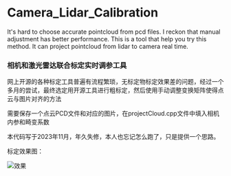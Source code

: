 # Camera_Lidar_Calibration
It's hard to choose accurate pointcloud from pcd files. I reckon that manual adjustment has better performance. This is a tool that help you try this method. It can project pointcloud from lidar to camera real time.


### 相机和激光雷达联合标定实时调参工具

网上开源的各种标定工具普遍有流程繁琐，无标定物标定效果差的问题，经过一个多月的尝试，最终选定用开源工具进行粗标定，然后使用手动调整变换矩阵使得点云与图片对齐的方法

需要保存一个点云PCD文件和对应的图片，在projectCloud.cpp文件中填入相机内参和畸变系数

本代码写于2023年11月，年久失修，本人也忘记怎么跑了，只是提供一个思路。

标定效果图：  

![效果](https://github.com/SZURPVision/Camera_Lidar_Calibration/assets/89376165/66776d88-37af-4809-bf3e-f99519c9b5cd)

